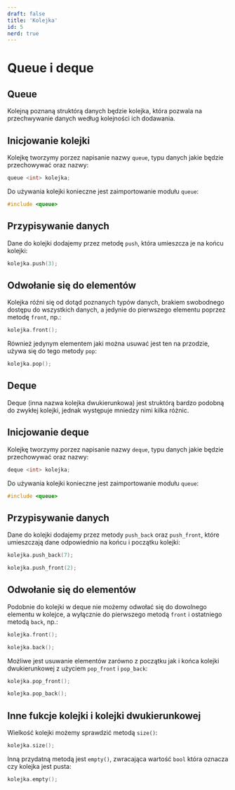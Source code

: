 ```yaml
---
draft: false
title: 'Kolejka'
id: 5
nerd: true
---
```

# Queue i deque
## Queue
Kolejną poznaną struktórą danych będzie kolejka, która pozwala na przechwywanie danych według kolejności ich dodawania.
## Inicjowanie kolejki
Kolejkę tworzymy porzez napisanie nazwy `queue`, typu danych jakie będzie przechowywać oraz nazwy:
```cpp
queue <int> kolejka;
```
Do używania kolejki konieczne jest zaimportowanie modułu `queue`:
```cpp
#include <queue>
```
## Przypisywanie danych
Dane do kolejki dodajemy przez metodę `push`, która umieszcza je na końcu kolejki:
```cpp
kolejka.push(3);
```
## Odwołanie się do elementów
Kolejka róźni się od dotąd poznanych typów danych, brakiem swobodnego dostępu do wszystkich danych, a jedynie do pierwszego elementu poprzez metodę `front`, np.:
```cpp
kolejka.front();
```
Również jedynym elementem jaki można usuwać jest ten na przodzie, używa się do tego metody `pop`:
```cpp
kolejka.pop();
```
## Deque
Deque (inna nazwa kolejka dwukierunkowa) jest struktórą bardzo podobną do zwykłej kolejki, jednak występuje mniedzy nimi kilka różnic.
## Inicjowanie deque
Kolejkę tworzymy porzez napisanie nazwy `deque`, typu danych jakie będzie przechowywać oraz nazwy:
```cpp
deque <int> kolejka;
```
Do używania kolejki konieczne jest zaimportowanie modułu `queue`:
```cpp
#include <queue>
```
## Przypisywanie danych

Dane do kolejki dodajemy przez metody `push_back` oraz `push_front`, które umieszczają dane odpowiednio na końcu i początku kolejki:
```cpp
kolejka.push_back(7);

kolejka.push_front(2);
```
## Odwołanie się do elementów
Podobnie do kolejki w deque nie możemy odwołać się do dowolnego elementu w kolejce, a wyłącznie do pierwszego metodą `front` i ostatniego metodą `back`, np.:
```cpp
kolejka.front();

kolejka.back();
```
Możliwe jest usuwanie elementów zarówno z początku jak i końca kolejki dwukierunkowej z użyciem `pop_front` i `pop_back`:
```cpp
kolejka.pop_front();

kolejka.pop_back();
```
## Inne fukcje kolejki i kolejki dwukierunkowej
Wielkość kolejki możemy sprawdzić metodą `size()`:
```cpp
kolejka.size();
```
Inną przydatną metodą jest `empty()`, zwracająca wartość `bool` która oznacza czy kolejka jest pusta:
```cpp
kolejka.empty();
```